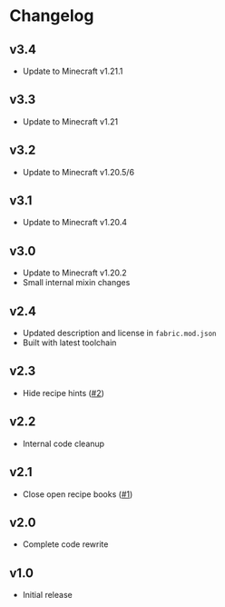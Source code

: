 # Changelog

## v3.4

* Update to Minecraft v1.21.1

## v3.3

* Update to Minecraft v1.21

## v3.2

* Update to Minecraft v1.20.5/6

## v3.1

* Update to Minecraft v1.20.4

## v3.0

* Update to Minecraft v1.20.2
* Small internal mixin changes

## v2.4

* Updated description and license in `fabric.mod.json`
* Built with latest toolchain

## v2.3

* Hide recipe hints ([#2](https://github.com/Grayray75/NoRecipeBook/issues/2))

## v2.2

* Internal code cleanup

## v2.1

* Close open recipe books ([#1](https://github.com/Grayray75/NoRecipeBook/issues/1))

## v2.0

* Complete code rewrite

## v1.0

* Initial release
